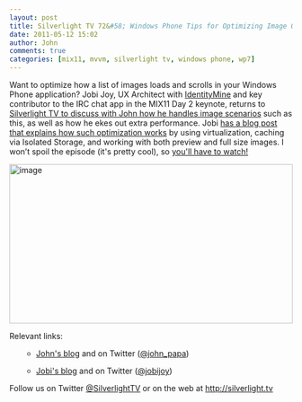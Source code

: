 ```yaml
---
layout: post
title: Silverlight TV 72&#58; Windows Phone Tips for Optimizing Image Quality
date: 2011-05-12 15:02
author: John
comments: true
categories: [mix11, mvvm, silverlight tv, windows phone, wp7]
---
```

<p>Want to optimize how a list of images loads and scrolls in your Windows Phone application? Jobi Joy, UX Architect with <a href="http://www.identitymine.com">IdentityMine</a> and key contributor to the IRC chat app in the MIX11 Day 2 keynote, returns to <a href="http://jpapa.me/sltv72">Silverlight TV to discuss with John how he handles image scenarios</a> such as this, as well as how he ekes out extra performance. Jobi <a href="http://jobijoy.blogspot.com/2011/05/wp7dev-tip-2-few-things-to-remember-on.html">has a blog post that explains how such optimization works</a> by using virtualization, caching via Isolated Storage, and working with both preview and full size images. I won’t spoil the episode (it's pretty cool), so <a href="http://jpapa.me/sltv72">you'll have to watch!</a> <p><a href="http://jpapa.me/sltv72"><img style="background-image: none; border-bottom: 0px; border-left: 0px; padding-left: 0px; padding-right: 0px; display: inline; border-top: 0px; border-right: 0px; padding-top: 0px" title="image" border="0" alt="image" src="http://images.johnpapa.net/wp-content/uploads/media/Windows-Live-Writer/Silverlight-TV-72-Windows-Phone-Tips-for_6F71/image_6.png" width="504" height="284"></a> <p>Relevant links:  <ul> <ul> <li> <p><a href="/">John's blog</a> and on Twitter (<a href="http://twitter.com/john_papa">@john_papa</a>)</p> <li><a href="http://jobijoy.blogspot.com/">Jobi's blog</a> and on Twitter (<a href="http://twitter.com/jobijoy">@jobijoy</a>)</li></ul></ul> <p>Follow us on Twitter <a href="http://www.twitter.com/SilverlightTV">@SilverlightTV</a> or on the web at <a href="http://silverlight.tv/">http://silverlight.tv</a>

